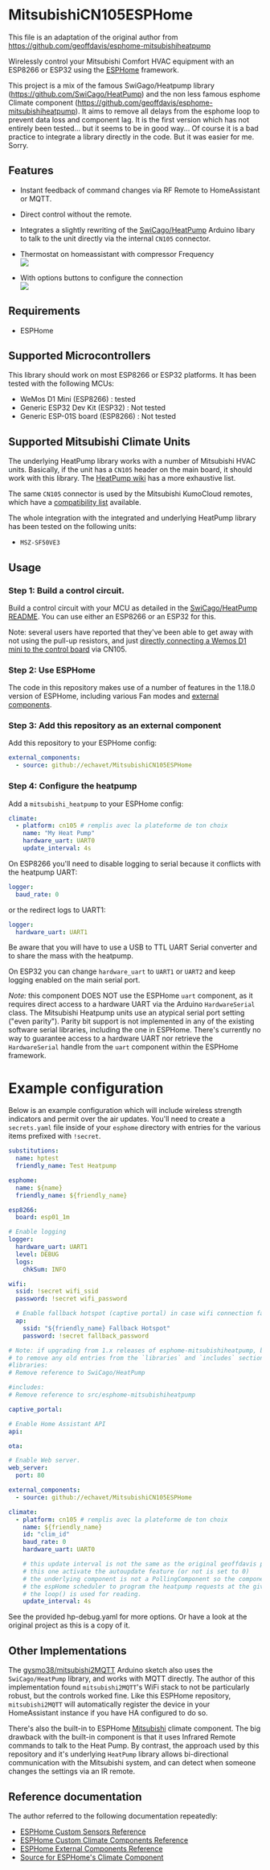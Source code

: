 # MitsubishiCN105ESPHome

This file is an adaptation of the original author from https://github.com/geoffdavis/esphome-mitsubishiheatpump

Wirelessly control your Mitsubishi Comfort HVAC equipment with an ESP8266 or
ESP32 using the [ESPHome](https://esphome.io) framework.

This project is a mix of the famous SwiGago/Heatpump library (https://github.com/SwiCago/HeatPump) and the non less famous esphome Climate component (https://github.com/geoffdavis/esphome-mitsubishiheatpump).
It aims to remove all delays from the esphome loop to prevent data loss and component lag.
It is the first version which has not entirely been tested... but it seems to be in good way...
Of course it is a bad practice to integrate a library directly in the code. But it was easier for me. Sorry.

## Features

- Instant feedback of command changes via RF Remote to HomeAssistant or MQTT.
- Direct control without the remote.
- Integrates a slightly rewriting of the [SwiCago/HeatPump](https://github.com/SwiCago/HeatPump) Arduino
  libary to talk to the unit directly via the internal `CN105` connector.

- Thermostat on homeassistant with compressor Frequency <br/>
  <IMG src="captures/Climate%20Thermostat%20.png"/>

- With options buttons to configure the connection <br/>
  <IMG src="captures/Debug%20settings.png"/>

## Requirements

- ESPHome

## Supported Microcontrollers

This library should work on most ESP8266 or ESP32 platforms. It has been tested
with the following MCUs:

- WeMos D1 Mini (ESP8266) : tested
- Generic ESP32 Dev Kit (ESP32) : Not tested
- Generic ESP-01S board (ESP8266) : Not tested

## Supported Mitsubishi Climate Units

The underlying HeatPump library works with a number of Mitsubishi HVAC
units. Basically, if the unit has a `CN105` header on the main board, it should
work with this library. The [HeatPump
wiki](https://github.com/SwiCago/HeatPump/wiki/Supported-models) has a more
exhaustive list.

The same `CN105` connector is used by the Mitsubishi KumoCloud remotes, which
have a
[compatibility list](https://www.mitsubishicomfort.com/kumocloud/compatibility)
available.

The whole integration with the integrated and underlying HeatPump library has been
tested on the following units:

- `MSZ-SF50VE3`

## Usage

### Step 1: Build a control circuit.

Build a control circuit with your MCU as detailed in the [SwiCago/HeatPump
README](https://github.com/SwiCago/HeatPump/blob/master/README.md#demo-circuit).
You can use either an ESP8266 or an ESP32 for this.

Note: several users have reported that they've been able to get away with
not using the pull-up resistors, and just [directly connecting a Wemos D1 mini
to the control
board](https://github.com/SwiCago/HeatPump/issues/13#issuecomment-457897457)
via CN105.

### Step 2: Use ESPHome

The code in this repository makes use of a number of features in the 1.18.0
version of ESPHome, including various Fan modes and
[external components](https://esphome.io/components/external_components.html).

### Step 3: Add this repository as an external component

Add this repository to your ESPHome config:

```yaml
external_components:
  - source: github://echavet/MitsubishiCN105ESPHome
```

### Step 4: Configure the heatpump

Add a `mitsubishi_heatpump` to your ESPHome config:

```yaml
climate:
  - platform: cn105 # remplis avec la plateforme de ton choix
    name: "My Heat Pump"
    hardware_uart: UART0
    update_interval: 4s
```

On ESP8266 you'll need to disable logging to serial because it conflicts with
the heatpump UART:

```yaml
logger:
  baud_rate: 0
```

or the redirect logs to UART1:

```yaml
logger:
  hardware_uart: UART1
```

Be aware that you will have to use a USB to TTL UART Serial converter and to share the mass with the heatpump.

On ESP32 you can change `hardware_uart` to `UART1` or `UART2` and keep logging
enabled on the main serial port.

_Note:_ this component DOES NOT use the ESPHome `uart` component, as it
requires direct access to a hardware UART via the Arduino `HardwareSerial`
class. The Mitsubishi Heatpump units use an atypical serial port setting ("even
parity"). Parity bit support is not implemented in any of the existing
software serial libraries, including the one in ESPHome. There's currently no
way to guarantee access to a hardware UART nor retrieve the `HardwareSerial`
handle from the `uart` component within the ESPHome framework.

# Example configuration

Below is an example configuration which will include wireless strength
indicators and permit over the air updates. You'll need to create a
`secrets.yaml` file inside of your `esphome` directory with entries for the
various items prefixed with `!secret`.

```yaml
substitutions:
  name: hptest
  friendly_name: Test Heatpump

esphome:
  name: ${name}
  friendly_name: ${friendly_name}

esp8266:
  board: esp01_1m

# Enable logging
logger:
  hardware_uart: UART1
  level: DEBUG
  logs:
    chkSum: INFO

wifi:
  ssid: !secret wifi_ssid
  password: !secret wifi_password

  # Enable fallback hotspot (captive portal) in case wifi connection fails
  ap:
    ssid: "${friendly_name} Fallback Hotspot"
    password: !secret fallback_password

# Note: if upgrading from 1.x releases of esphome-mitsubishiheatpump, be sure
# to remove any old entries from the `libraries` and `includes` section.
#libraries:
# Remove reference to SwiCago/HeatPump

#includes:
# Remove reference to src/esphome-mitsubishiheatpump

captive_portal:

# Enable Home Assistant API
api:

ota:

# Enable Web server.
web_server:
  port: 80

external_components:
  - source: github://echavet/MitsubishiCN105ESPHome

climate:
  - platform: cn105 # remplis avec la plateforme de ton choix
    name: ${friendly_name}
    id: "clim_id"
    baud_rate: 0
    hardware_uart: UART0

    # this update interval is not the same as the original geoffdavis parameter
    # this one activate the autoupdate feature (or not is set to 0)
    # the underlying component is not a PollingComponent so the component just uses
    # the espHome scheduler to program the heatpump requests at the given interval.
    # the loop() is used for reading.
    update_interval: 4s
```

See the provided hp-debug.yaml for more options. Or have a look at the original project as this is a copy of it.

## Other Implementations

The [gysmo38/mitsubishi2MQTT](https://github.com/gysmo38/mitsubishi2MQTT)
Arduino sketch also uses the `SwiCago/HeatPump`
library, and works with MQTT directly. The author of this implementation found
`mitsubishi2MQTT`'s WiFi stack to not be particularly robust, but the controls
worked fine. Like this ESPHome repository, `mitsubishi2MQTT` will automatically
register the device in your HomeAssistant instance if you have HA configured to do so.

There's also the built-in to ESPHome
[Mitsubishi](https://github.com/esphome/esphome/blob/dev/esphome/components/mitsubishi/mitsubishi.h)
climate component.
The big drawback with the built-in component is that it uses Infrared Remote
commands to talk to the Heat Pump. By contrast, the approach used by this
repository and it's underlying `HeatPump` library allows bi-directional
communication with the Mitsubishi system, and can detect when someone changes
the settings via an IR remote.

## Reference documentation

The author referred to the following documentation repeatedly:

- [ESPHome Custom Sensors Reference](https://esphome.io/components/sensor/custom.html)
- [ESPHome Custom Climate Components Reference](https://esphome.io/components/climate/custom.html)
- [ESPHome External Components Reference](https://esphome.io/components/external_components.html)
- [Source for ESPHome's Climate Component](https://github.com/esphome/esphome/tree/master/esphome/components/climate)
